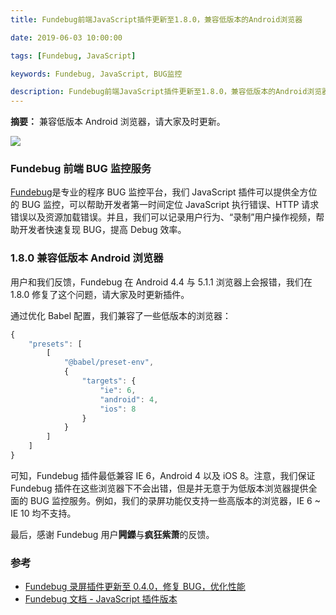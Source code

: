 ```yaml
---
title: Fundebug前端JavaScript插件更新至1.8.0，兼容低版本的Android浏览器

date: 2019-06-03 10:00:00

tags: [Fundebug, JavaScript]

keywords: Fundebug, JavaScript, BUG监控

description: Fundebug前端JavaScript插件更新至1.8.0，兼容低版本的Android浏览器
---
```


**摘要：** 兼容低版本 Android 浏览器，请大家及时更新。

![](https://image.fundebug.com/2019-06-03-fundebug-javascript-upgrade.jpg)

<!-- more -->

### Fundebug 前端 BUG 监控服务

[Fundebug](https://www.fundebug.com/)是专业的程序 BUG 监控平台，我们 JavaScript 插件可以提供全方位的 BUG 监控，可以帮助开发者第一时间定位 JavaScript 执行错误、HTTP 请求错误以及资源加载错误。并且，我们可以记录用户行为、“录制”用户操作视频，帮助开发者快速复现 BUG，提高 Debug 效率。

### 1.8.0 兼容低版本 Android 浏览器

用户和我们反馈，Fundebug 在 Android 4.4 与 5.1.1 浏览器上会报错，我们在 1.8.0 修复了这个问题，请大家及时更新插件。

通过优化 Babel 配置，我们兼容了一些低版本的浏览器：

```javascript
{
    "presets": [
        [
            "@babel/preset-env",
            {
                "targets": {
                    "ie": 6,
                    "android": 4,
                    "ios": 8
                }
            }
        ]
    ]
}
```

可知，Fundebug 插件最低兼容 IE 6，Android 4 以及 iOS 8。注意，我们保证 Fundebug 插件在这些浏览器下不会出错，但是并无意于为低版本浏览器提供全面的 BUG 监控服务。例如，我们的录屏功能仅支持一些高版本的浏览器，IE 6 ~ IE 10 均不支持。

最后，感谢 Fundebug 用户**闁鑅**与**疯狂紫萧**的反馈。

### 参考

-   [Fundebug 录屏插件更新至 0.4.0，修复 BUG，优化性能](https://blog.fundebug.com/2019/05/26/fundebug-release-revideo-0-4-0/)
-   [Fundebug 文档 - JavaScript 插件版本](https://docs.fundebug.com/notifier/javascript/version.html)
